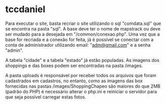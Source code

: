 # tccdaniel

Para executar o site, basta recriar o site utilizando o sql "comdata.sql" que se encontra na pasta "sql". A base deve ter o nome de mapstrack ou deve ser mudado para a desejada em "/common/conexao.php". Uma vez que a base for recriada e a conexão for feita, já é possível se conectar com a conta de administrador utilizando email: "adm@gmail.com" e a senha "admin".

A tabela "cidade" e a tabela "estado" já estão populadas. As imagens dos shoppings e das boxes podem ser encontradas na pasta /images.

A pasta uploads é responsável por receber todos os arquivos que foram cadastrados em cadastros, no entanto, como as imagens das box fornecidas nas pastas /images/ShoppingChapeo são maiores do que 2MB (padrão do PHP) é necessário alterar o php.ini e reiniciar o servidor para que seja possível carregar estas fotos.
